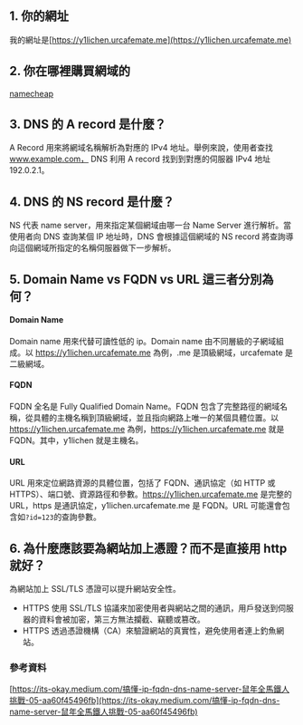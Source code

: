 ## 1. 你的網址
我的網址是[https://y1lichen.urcafemate.me](https://y1lichen.urcafemate.me)
## 2. 你在哪裡購買網域的
[namecheap](https://www.namecheap.com)

## 3. DNS 的 A record 是什麼？

A Record 用來將網域名稱解析為對應的 IPv4 地址。舉例來說，使用者查找 www.example.com， DNS 利用 A record 找到到對應的伺服器 IPv4 地址192.0.2.1。

## 4. DNS 的 NS record 是什麼？

NS 代表 name server，用來指定某個網域由哪一台 Name Server 進行解析。當使用者向 DNS 查詢某個 IP 地址時，DNS 會根據這個網域的 NS record 將查詢導向這個網域所指定的名稱伺服器做下一步解析。
## 5. Domain Name vs FQDN vs URL 這三者分別為何？
#### Domain Name

Domain name 用來代替可讀性低的 ip。Domain name 由不同層級的子網域組成。以 https://y1lichen.urcafemate.me 為例，.me 是頂級網域，urcafemate 是二級網域。
#### FQDN

FQDN 全名是 Fully Qualified Domain Name。FQDN 包含了完整路徑的網域名稱，從具體的主機名稱到頂級網域，並且指向網路上唯一的某個具體位置。以 https://y1lichen.urcafemate.me 為例，https://y1lichen.urcafemate.me 就是 FQDN。其中，y1lichen 就是主機名。
#### URL

URL 用來定位網路資源的具體位置，包括了 FQDN、通訊協定（如 HTTP 或 HTTPS）、端口號、資源路徑和參數。https://y1lichen.urcafemate.me 是完整的 URL，https 是通訊協定，y1lichen.urcafemate.me 是 FQDN。URL 可能還會包含如`?id=123`的查詢參數。

## 6. 為什麼應該要為網站加上憑證？而不是直接用 http 就好？

為網站加上 SSL/TLS 憑證可以提升網站安全性。
- HTTPS 使用 SSL/TLS 協議來加密使用者與網站之間的通訊，用戶發送到伺服器的資料會被加密，第三方無法攔截、竊聽或篡改。
- HTTPS 透過憑證機構（CA）來驗證網站的真實性，避免使用者連上釣魚網站。

### 參考資料
[https://its-okay.medium.com/搞懂-ip-fqdn-dns-name-server-鼠年全馬鐵人挑戰-05-aa60f45496fb](https://its-okay.medium.com/搞懂-ip-fqdn-dns-name-server-鼠年全馬鐵人挑戰-05-aa60f45496fb)